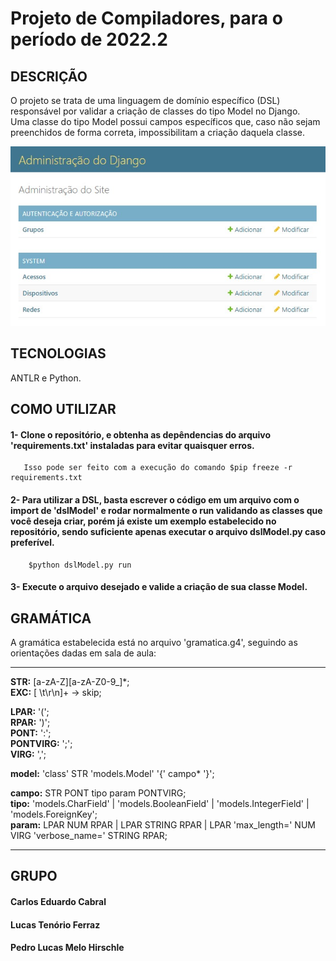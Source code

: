# Projeto de Compiladores, para o período de 2022.2

## DESCRIÇÃO
O projeto se trata de uma linguagem de domínio específico (DSL) responsável por validar a criação de classes do tipo Model no Django.                              
Uma classe do tipo Model possui campos específicos que, caso não sejam preenchidos de forma correta, impossibilitam a criação daquela classe.   

![Exemplo de criação dos Models em Django](modelExemplo2.jpeg)


## TECNOLOGIAS
ANTLR e Python.

## COMO UTILIZAR
#### **1-**  Clone o repositório, e obtenha as depêndencias do arquivo 'requirements.txt' instaladas para evitar quaisquer erros.       
       Isso pode ser feito com a execução do comando $pip freeze -r requirements.txt       
#### **2-**  Para utilizar a DSL, basta escrever o código em um arquivo com o import de 'dslModel' e rodar normalmente o run validando as classes que você deseja                    criar, porém já    existe um exemplo estabelecido no repositório, sendo suficiente apenas executar o arquivo dslModel.py caso preferível.          
        $python dslModel.py run   
#### **3-**  Execute o arquivo desejado e valide a criação de sua classe Model.

## GRAMÁTICA
A gramática estabelecida está no arquivo 'gramatica.g4', seguindo as orientações dadas em sala de aula:        

--------------------------------------------------------------------------------------------------      
**STR:** [a-zA-Z][a-zA-Z0-9_]*;      
**EXC:** [ \t\r\n]+ -> skip;      
     
**LPAR:** '(';     
**RPAR:** ')';    
**PONT:** ':';    
**PONTVIRG:** ';';     
**VIRG:** ',';     
      
**model:** 'class' STR 'models.Model' '{' campo* '}';       
       
**campo:** STR PONT tipo param PONTVIRG;         
**tipo:** 'models.CharField'  | 'models.BooleanField' | 'models.IntegerField' | 'models.ForeignKey';       
**param:** LPAR NUM RPAR | LPAR STRING RPAR | LPAR 'max_length=' NUM VIRG 'verbose_name=' STRING RPAR;        

--------------------------------------------------------------------------------------------------
      
## GRUPO
#### Carlos Eduardo Cabral     
#### Lucas Tenório Ferraz     
#### Pedro Lucas Melo Hirschle      
